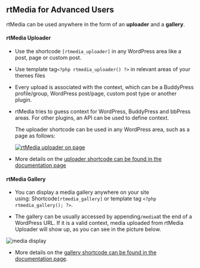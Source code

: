 ## rtMedia for Advanced Users


rtMedia can be used anywhere in the form of an **uploader** and a **gallery**.


#### rtMedia Uploader


* Use the shortcode `[rtmedia_uploader]` in any WordPress area like a post, page or custom post.
* Use template tag`<?php rtmedia_uploader() ?>` in relevant areas of your themes files
* Every upload is associated with the context, which can be a BuddyPress profile/group, WordPress post/page, custom post type or another plugin.
* rtMedia tries to guess context for WordPress, BuddyPress and bbPress areas. For other plugins, an API can be used to define context.

   The uploader shortcode can be used in any WordPress area, such as a page as follows:

   [![rtMedia uploader on page](https://rtcamp.com/wp-content/uploads/2013/08/rtMediaUploaderOnPage.png)](https://rtcamp.com/wp-content/uploads/2013/08/rtMediaUploaderOnPage.png)

* More details on the [uploader shortcode can be found in the documentation page](/shortcodes/upload-shortcode.md)


#### rtMedia Gallery


* You can display a media gallery anywhere on your site using: Shortcode`[rtmedia_gallery]` or template tag `<?php rtmedia_gallery(); ?>`.


* The gallery can be usually accessed by appending`/media`at the end of a WordPress URL. If it is a valid context, media uploaded from rtMedia Uploader will show up, as you can see in the picture below.


![media display](https://cloud.githubusercontent.com/assets/1140051/7677571/c5db12c6-fd6a-11e4-9a2f-b2e5fca90ec6.png)

* More details on the [gallery shortcode can be found in the documentation page](/shortcodes/gallery-shortcode.md).

